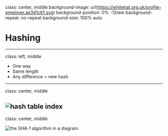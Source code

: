 class: center, middle
background-image: url(https://whitehat.org.uk/profile-employer.ae341c61.svg)
background-position: 0% -12rem
background-repeat: no-repeat
background-size: 100% auto

# Hashing
----
class: left, middle

* One way
* Same length
* Any difference = new hash
----
class: center, middle

![hash table index](https://www.mssqltips.com/tipimages2/3099_Hash.jpg)
----
class: center, middle

![the SHA-1 algorithm in a diagram](https://user-images.githubusercontent.com/4499581/101887639-11384b80-3b95-11eb-9f0b-049c022e7719.png)